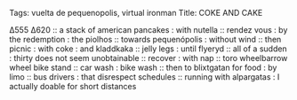 Tags:  vuelta de pequenopolis, virtual ironman
Title: COKE AND CAKE
  
∆555 ∆620 :: a stack of american pancakes : with nutella :: rendez vous : by the redemption : the piolhos :: towards pequenópolis : without wind :: then picnic : with coke : and kladdkaka :: jelly legs : until flyeryd :: all of a sudden : thirty does not seem unobtainable :: recover : with nap :: toro wheelbarrow wheel bike stand :: car wash : bike wash :: then to blixtgatan for food : by limo :: bus drivers : that disrespect schedules :: running with alpargatas : I actually doable for short distances